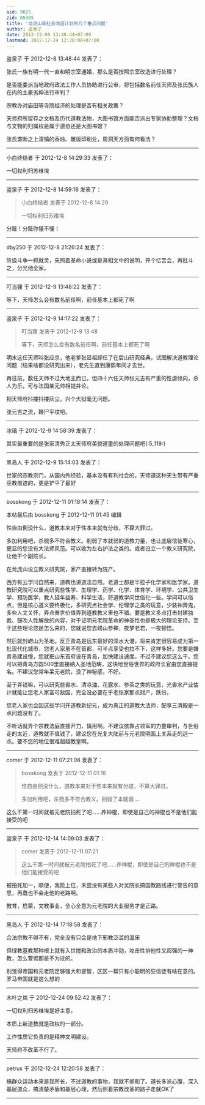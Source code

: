 ```yaml
---
aid: 9025
zid: 85305
title: '龙虎山新社会改造计划的几个重点问题'
author: 盗泉子
date: 2012-12-08 13:48:44+07:00
lastmod: 2012-12-24 12:20:00+07:00
---
```


盗泉子 于 2012-12-8 13:48:44 发表了：

张氏一族有明一代一直和明宗室通婚，那么是否按照宗室改造进行处理？

是否能委派当地政府政法工作人员协助进行公审，将包括数名前任天师及张氏族人在内的土豪劣绅进行审判？

宗教办对庙田等寺院经济的处理是否有相关政策？

天师府所留存之文档及历代道教法物，大图书馆方面能否派出专家协助整理？文档与文物的归属权是属于道协还是大图书馆？

张氏垄断之上清镇的香烛、雕版印刷业，周洞天方面有何看法？

---------

小白终结者 于 2012-12-8 14:29:33 发表了：

一切权利归苏维埃

---------

盗泉子 于 2012-12-8 14:59:16 发表了：

> 小白终结者 发表于 2012-12-8 14:29
> 
> 一切权利归苏维埃



分赃！分赃你懂不懂！

---------

dby250 于 2012-12-8 21:26:24 发表了：

阶级斗争一抓就灵，先照着革命小说或是真相文中的说明，开个忆苦会，再批斗之，分光他全家。

---------

叮当狸 于 2012-12-9 13:48:22 发表了：

等下，天师怎么会有数名前任啊，前任基本上都死了啊

---------

盗泉子 于 2012-12-9 14:17:22 发表了：

> 叮当狸 发表于 2012-12-9 13:48
> 
> 等下，天师怎么会有数名前任啊，前任基本上都死了啊



明末这任天师叫张应京，他老爹张显祖卸任了在后山研究经典，试图解决道教理论问题（结果啥都没研究出来），老先生直到康熙年间才去世。

再往前，数任天师不过大地主而已，但四十六任天师张元吉有严重的性虐倾向，杀人为乐，可与法国某元帅相提并论。

把天师府抖搂抖搂灰尘，兴个大狱毫无问题。

张元吉之流，鞭尸平坟吧。

---------

冰璃 于 2012-12-9 14:58:39 发表了：

其实最重要的是张家清秀正太天师府美貌道童的处理问题吧{:5\_119:}

---------

黑岛人 于 2012-12-9 15:14:03 发表了：

世家的宗教宗门，从国内外经验，基本没有有利社会的，天师道这种天生带有严重巫教痕迹的，更是铲平了最好

---------

bosskong 于 2012-12-11 01:18:14 发表了：

本帖最后由 bosskong 于 2012-12-11 01:45 编辑 

性自由倒没什么，道教本来对于性本来就有分歧，不算大罪过。

多加利用吧，杀戮多不符合教义。削弱了本就弱的道教力量，也让底层信徒寒心，更显的您没有大法师风范。可以收为左右护法之类的。或者设立一个教义研究院，让他干个副院长。

在龙虎山设立教义研究院，家产直接转为院产。

西方有云学问自然来，道教也讲道法自然。老道士都是半拉子化学家和医学家。道教研究院可以重点研究些性学、生理学、药学、化学、体育学、环境学、公共卫生学、预防医学，教人延年益寿、科学生活，将道教学问世俗化一些。学问可以俗点，但是核心道义要终极化，多研究点社会学、伦理学之类的玩意，少装神弄鬼，多些人文关怀，弄点普世价值弄到道教教义里也不错。要是教义多点打击封建独裁、鼓吹人性解放的内容，对于证明元老院革命的神圣性也是极大的理论支持。至于这些理论您是怎么来的，您就说您去崂山参禅，夜梦老君，一夜顿悟。

然后就封崂山为圣地。反正青岛是远东最好的深水大港，将来肯定很容易成为第一批现代化城市，您老人家虽不在首都，可半点享受也拉不下，这样多好。您要是嫌青岛建设慢，您就把山东首府设在青岛，加快建设速度。不过不建议您这么干。您可以把青岛方圆500里直接纳入圣地范畴，这块地世俗世界的政府长官由您直接提名。不建议您常年呆元老院，没了神秘感，不好。

至于弄钱嘛，可以研究些香水、清凉油、花露水、参茶之类的玩意，光香水产业估计就能让您老人家富可敌国，完全没必要在乎老张家那点财产，跌份。

您老人家也会因这些学问开道教新纪元，成为真正的道教大法师，配享三清殿是一点问题没有了。

不听话就弄个宗教法庭直接开刀，慎用啊。不建议依靠占领军的力量审判，与世俗走的太近，道教就不值钱了，建议您在光复大陆前与元老院明面上关系走的远一点。要不您的地位很难超越教皇啊。

---------

comer 于 2012-12-11 07:21:08 发表了：

> bosskong 发表于 2012-12-11 01:18
> 
> 性自由倒没什么，道教本来对于性本来就有分歧，不算大罪过。
> 
> 多加利用吧，杀戮多不符合教义。削弱了本就弱 ...



这么干第一时间就被元老院拍死了吧……养神棍，即使是自己的神棍也不是他们能接受的吧

---------

盗泉子 于 2012-12-14 14:09:03 发表了：

> comer 发表于 2012-12-11 07:21
> 
> 这么干第一时间就被元老院拍死了吧……养神棍，即使是自己的神棍也不是他们能接受的吧



被拍死加一，顺便，我能上位，未尝没有某些人对吴院长搞国教路线进行警告的意思，再蠢也不会走他的老路啊。

教育，启蒙，文教事业，全心全意为元老院的大业服务才是正路。

---------

黑岛人 于 2012-12-14 17:18:58 发表了：

合法宗教不得不有，完全没有只会是地下邪教泛滥的温床

但绿教基教那种根上就有入世搅和政治的本质冲动，攻击性排他性又超强的一神教，怎么警惕都是不为过的。

别觉得帝国和元老院足够强大和睿智，区区一帮只有小聪明的狂信徒有啥在意的。罗马帝国就是这么想的

---------

木叶之岚 于 2012-12-24 09:52:42 发表了：

一切权利归苏维埃是好主意。

本质上新道教就是政权的一部分。

工作性质它负责的是精神文明建设。

天师府不改革不行了。

---------

petrus 于 2012-12-24 12:20:58 发表了：

搞群众运动本来是我所长，不过道教的事物，我就不掺和了。道长多派心腹，深入基层道众，搞清楚矛盾和基层心理，然后照着宗教改革的路子走就OK了

---------

